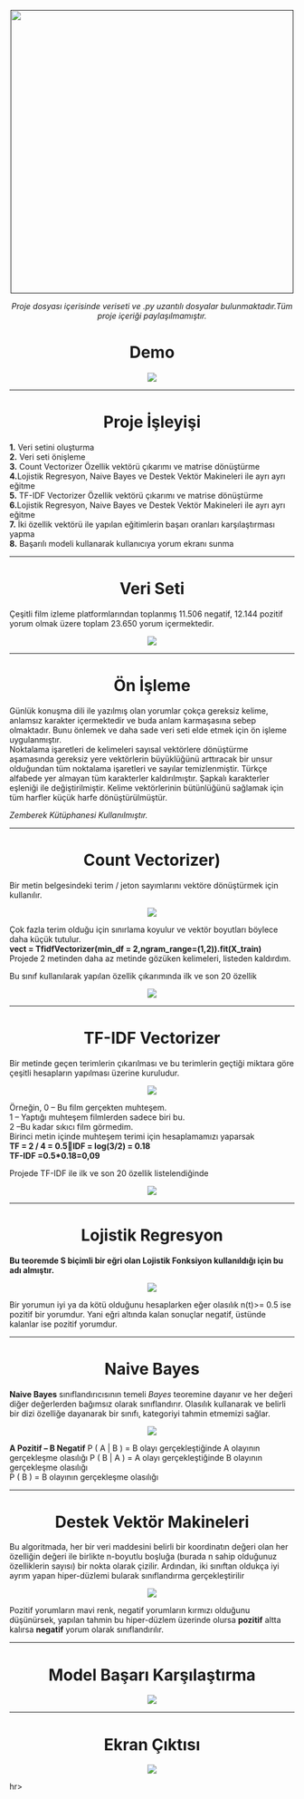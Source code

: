 

<p align='center'>
<a href="">
    <img  src="https://user-images.githubusercontent.com/34273337/115793736-54bd8480-a3d5-11eb-8113-f4a6b801a1ae.PNG" width="500"></a>
 </p>
 <p  align='center'><i>Proje dosyası içerisinde veriseti ve .py uzantılı dosyalar bulunmaktadır.Tüm proje içeriği paylaşılmamıştır.</i> </p>

<div align="center">
   <h1>Demo
</h1> 
</div>
<p align='center'>
<a href="">
    <img  src="https://user-images.githubusercontent.com/34273337/115797964-d5807e80-a3dd-11eb-922c-e029335836f3.gif" ></a>
 </p>
 <hr>
<div align="center">
   <h1>Proje İşleyişi</h1> 
</div>
<p> 
    <b>1.</b> Veri setini oluşturma
<br>
  <b>2.</b> Veri seti önişleme
<br>
  <b>3.</b> Count Vectorizer Özellik vektörü çıkarımı ve  matrise dönüştürme
<br>
  <b>4.</b>Lojistik Regresyon, Naive Bayes ve Destek Vektör Makineleri ile  ayrı ayrı eğitme
<br>
  <b>5.</b> TF-IDF Vectorizer Özellik vektörü çıkarımı ve matrise dönüştürme
<br>
  <b>6.</b>Lojistik Regresyon, Naive Bayes ve Destek Vektör Makineleri ile  ayrı ayrı eğitme
<br>
  <b>7.</b> İki özellik vektörü ile yapılan eğitimlerin başarı oranları karşılaştırması yapma
<br>
  <b>8.</b> Başarılı modeli kullanarak kullanıcıya yorum ekranı sunma

</p>

<hr>
<div align="center">
   <h1>Veri Seti</h1> 
</div>
<p>Çeşitli film izleme platformlarından  toplanmış  11.506 negatif, 12.144 pozitif yorum olmak üzere toplam 23.650 yorum içermektedir.</p>
<p align='center'>
<a href="">
    <img  src="https://user-images.githubusercontent.com/34273337/115794578-e679c180-a3d6-11eb-9174-15fcb2d8775e.PNG" ></a>
 </p>
<hr>
<div align="center">
   <h1>Ön İşleme</h1> 
</div>

<p> 
 Günlük konuşma dili ile yazılmış olan yorumlar çokça gereksiz kelime, anlamsız karakter içermektedir ve buda anlam karmaşasına sebep olmaktadır. Bunu önlemek ve daha sade veri seti elde etmek için ön işleme uygulanmıştır.
 <br>
Noktalama işaretleri de kelimeleri sayısal vektörlere dönüştürme aşamasında gereksiz yere vektörlerin büyüklüğünü arttıracak bir unsur olduğundan tüm noktalama işaretleri ve sayılar temizlenmiştir. Türkçe alfabede yer almayan tüm karakterler kaldırılmıştır. Şapkalı karakterler eşleniği ile değiştirilmiştir. Kelime vektörlerinin bütünlüğünü sağlamak için tüm harfler küçük harfe dönüştürülmüştür. 
</p>
<p><i>Zemberek Kütüphanesi Kullanılmıştır.</i>
<hr>
<div align="center">
   <h1>Count Vectorizer)
</h1> 
</div>
<p>
    Bir metin belgesindeki  terim / jeton sayımlarını vektöre dönüştürmek için kullanılır. 
</p>
<p align='center'>
<a href="">
    <img  src="https://user-images.githubusercontent.com/34273337/115794954-a9fa9580-a3d7-11eb-8e89-22551aa58e03.PNG" ></a>
 </p>
 <p>Çok fazla terim olduğu için sınırlama koyulur ve  vektör boyutları böylece daha küçük  tutulur.<br>
    <b>vect = TfidfVectorizer(min_df = 2,ngram_range=(1,2)).fit(X_train)</b><br>
Projede 2 metinden daha az metinde gözüken kelimeleri, listeden kaldırdım.
</p>
<p>Bu sınıf kullanılarak yapılan özellik çıkarımında  ilk  ve son 20 özellik
</p>
<p align='center'>
<a href="">
    <img  src="https://user-images.githubusercontent.com/34273337/115795135-052c8800-a3d8-11eb-8522-a92c501920c5.PNG" ></a>
 </p>

 <hr>
<div align="center">
   <h1>TF-IDF Vectorizer
</h1> 
</div>
<p>
    Bir metinde geçen terimlerin çıkarılması ve bu terimlerin geçtiği miktara göre çeşitli hesapların yapılması üzerine kuruludur.
</p>
<p align='center'>
<a href="">
    <img  src="https://user-images.githubusercontent.com/34273337/115795313-62283e00-a3d8-11eb-96e9-3ef60936c08a.PNG" ></a>
 </p>
<p>Örneğin, 
0 – Bu film gerçekten muhteşem.<br>
1 – Yaptığı muhteşem filmlerden sadece biri bu.<br>
2 –Bu kadar sıkıcı film görmedim.<br>
 Birinci metin içinde muhteşem terimi için hesaplamamızı yaparsak <br>
    <b>  TF = 2 / 4 = 0.5IDF = log(3/2) = 0.18 </b>  <br>
    <b>  TF-IDF =0.5*0.18=0,09 </b>
</p>
  <p>Projede TF-IDF  ile ilk ve son 20 özellik listelendiğinde 
</p>  
<p align='center'>
<a href="">
    <img  src="https://user-images.githubusercontent.com/34273337/115795711-1d50d700-a3d9-11eb-9bb9-dd8a35b133e7.PNG" ></a>
 </p>
 <hr>
<div align="center">
   <h1>Lojistik Regresyon
</h1> 
</div>
<p>
 <b>Bu teoremde S biçimli bir eğri olan Lojistik Fonksiyon kullanıldığı için bu adı almıştır.</b><br></p>
    <p align='center'>
<a href="">
    <img  src="https://user-images.githubusercontent.com/34273337/115795892-7587d900-a3d9-11eb-9057-dbfba412bb19.PNG" ></a>
 </p>
<p>Bir yorumun iyi ya da kötü olduğunu hesaplarken eğer olasılık n(t)>= 0.5 ise pozitif bir yorumdur. Yani eğri altında kalan sonuçlar negatif, üstünde kalanlar ise pozitif yorumdur.</p>
<hr>
<div align="center">
   <h1>Naive Bayes

</h1> 
</div>
<p><b>Naive Bayes</b> sınıflandırıcısının temeli <i>Bayes</i> teoremine dayanır ve her değeri diğer değerlerden bağımsız olarak sınıflandırır. Olasılık kullanarak ve belirli bir dizi özelliğe dayanarak bir sınıfı, kategoriyi tahmin etmemizi sağlar. 

</p>
 <p align='center'>
<a href="">
    <img  src="https://user-images.githubusercontent.com/34273337/115796063-ca2b5400-a3d9-11eb-8fe3-4311cfc474b8.PNG" ></a>
 </p>
 <p><b>A Pozitif – B Negatif</b>
P ( A | B ) = B olayı gerçekleştiğinde A olayının gerçekleşme olasılığı <br<
P ( A ) = A olayının gerçekleşme olasılığı<br>
P ( B | A ) = A olayı gerçekleştiğinde B olayının gerçekleşme olasılığı<br>
P ( B ) = B olayının gerçekleşme olasılığı<br>
</p>
<hr>
<div align="center">
   <h1>Destek Vektör Makineleri
</h1> 
</div>
<p>
Bu algoritmada, her bir veri maddesini belirli bir koordinatın değeri olan her özelliğin değeri ile birlikte n-boyutlu boşluğa (burada n sahip olduğunuz özelliklerin sayısı) bir nokta olarak çizilir. Ardından, iki sınıftan oldukça iyi ayrım yapan hiper-düzlemi bularak sınıflandırma gerçekleştirilir
</p>
 <p align='center'>
<a href="">
    <img  src="https://user-images.githubusercontent.com/34273337/115796253-373ee980-a3da-11eb-939b-c4b70c741797.PNG" ></a>
 </p>
 <p>Pozitif yorumların mavi renk, negatif yorumların kırmızı olduğunu düşünürsek, yapılan tahmin bu hiper-düzlem üzerinde olursa <b>pozitif</b> altta kalırsa <b>negatif</b> yorum olarak sınıflandırılır. 
</p>
<hr>
<div align="center">
   <h1>Model Başarı Karşılaştırma
</h1> 
</div>
<p align='center'>
<a href="">
    <img  src="https://user-images.githubusercontent.com/34273337/115796535-aa486000-a3da-11eb-9c81-0d832403eae6.PNG" ></a>
 </p>
<hr>
<div align="center">
   <h1>Ekran Çıktısı
</h1> 
</div>
<p align='center'>
<a href="">
    <img  src="https://user-images.githubusercontent.com/34273337/115796650-e085df80-a3da-11eb-9d14-c0e845e2609e.PNG" ></a>
 </p>
hr>

